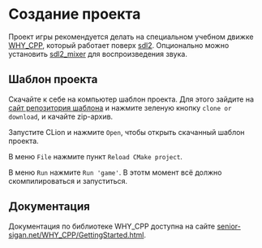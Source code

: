 # Создание проекта

Проект игры рекомендуется делать на специальном учебном движке [WHY_CPP](https://github.com/senior-sigan/WHY_CPP), который работает поверх [sdl2](https://www.libsdl.org/). Опционально можно установить [sdl2_mixer](https://www.libsdl.org/projects/SDL_mixer/) для воспроизведения звука. 

## Шаблон проекта

Скачайте к себе на компьютер шаблон проекта. Для этого зайдите на [сайт репозитория шаблона](https://github.com/senior-sigan/WHY_CPP_template) и нажмите зеленую кнопку `clone or download`, и качайте zip-архив.

Запустите CLion и нажмите `Open`, чтобы открыть скачанный шаблон проекта.

В меню `File` нажмите пункт `Reload CMake project`. 

В меню `Run` нажмите `Run 'game'`. В этотм момент всё должно скомпилироваться и запуститься.

## Документация

Документация по библиотеке WHY_CPP доступна на сайте [senior-sigan.net/WHY_CPP/GettingStarted.html](http://senior-sigan.net/WHY_CPP/GettingStarted.html).

